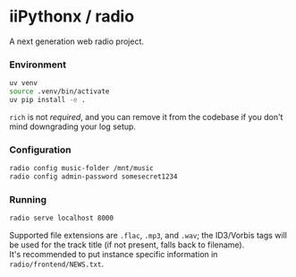 # iiPythonx / radio

A next generation web radio project.


### Environment

```sh
uv venv
source .venv/bin/activate
uv pip install -e .
```

`rich` is not *required*, and you can remove it from the codebase if you don't mind downgrading your log setup.

### Configuration

```sh
radio config music-folder /mnt/music
radio config admin-password somesecret1234
```

### Running

```sh
radio serve localhost 8000
```

Supported file extensions are `.flac`, `.mp3`, and `.wav`; the ID3/Vorbis tags will be used for the track title (if not present, falls back to filename).  
It's recommended to put instance specific information in `radio/frontend/NEWS.txt`.
